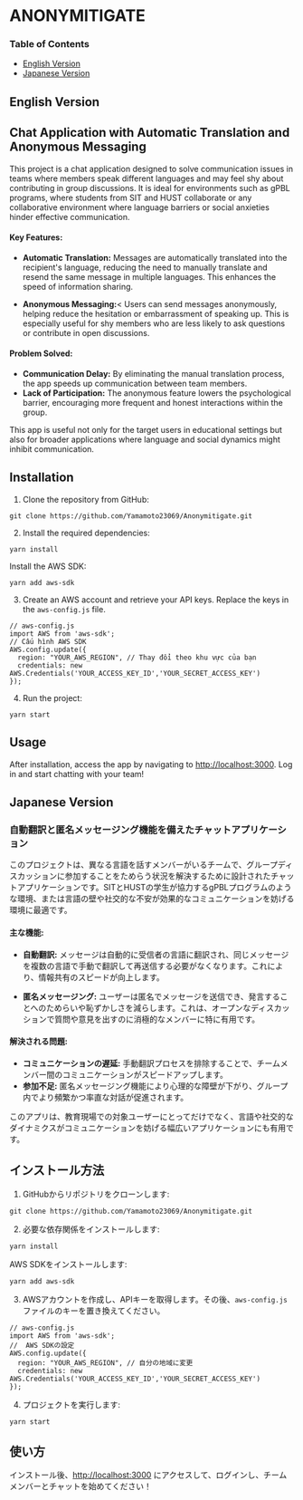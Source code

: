 # ANONYMITIGATE
### Table of Contents
- [English Version](#english-version)
- [Japanese Version](#japanese-version)

## English Version
## Chat Application with Automatic Translation and Anonymous Messaging
This project is a chat application designed to solve communication issues in teams where members speak different languages and may feel shy about contributing in group discussions. It is ideal for environments such as gPBL programs, where students from SIT and HUST collaborate or any collaborative environment where language barriers or social anxieties hinder effective communication.

#### Key Features:
- **Automatic Translation:** Messages are automatically translated into the recipient's language, reducing the need to manually translate and resend the same message in multiple languages. This enhances the speed of information sharing.

- **Anonymous Messaging:**< Users can send messages anonymously, helping reduce the hesitation or embarrassment of speaking up. This is especially useful for shy members who are less likely to ask questions or contribute in open discussions.

#### Problem Solved:
- **Communication Delay:** By eliminating the manual translation process, the app speeds up communication between team members.
- **Lack of Participation:** The anonymous feature lowers the psychological barrier, encouraging more frequent and honest interactions within the group.

This app is useful not only for the target users in educational settings but also for broader applications where language and social dynamics might inhibit communication.

## Installation

1. Clone the repository from GitHub:

```
git clone https://github.com/Yamamoto23069/Anonymitigate.git
```
2. Install the required dependencies:

```
yarn install
```
Install the AWS SDK:

```
yarn add aws-sdk
```
3. Create an AWS account and retrieve your API keys. Replace the keys in the `aws-config.js` file.
```
// aws-config.js
import AWS from 'aws-sdk';
// Cấu hình AWS SDK
AWS.config.update({
  region: "YOUR_AWS_REGION", // Thay đổi theo khu vực của bạn
  credentials: new AWS.Credentials('YOUR_ACCESS_KEY_ID','YOUR_SECRET_ACCESS_KEY')
});
```
4. Run the project:
```
yarn start
```
## Usage

After installation, access the app by navigating to [http://localhost:3000](http://localhost:3000). Log in and start chatting with your team! 

## Japanese Version
### 自動翻訳と匿名メッセージング機能を備えたチャットアプリケーション
このプロジェクトは、異なる言語を話すメンバーがいるチームで、グループディスカッションに参加することをためらう状況を解決するために設計されたチャットアプリケーションです。SITとHUSTの学生が協力するgPBLプログラムのような環境、または言語の壁や社交的な不安が効果的なコミュニケーションを妨げる環境に最適です。

#### 主な機能:
- **自動翻訳:** メッセージは自動的に受信者の言語に翻訳され、同じメッセージを複数の言語で手動で翻訳して再送信する必要がなくなります。これにより、情報共有のスピードが向上します。

- **匿名メッセージング:** ユーザーは匿名でメッセージを送信でき、発言することへのためらいや恥ずかしさを減らします。これは、オープンなディスカッションで質問や意見を出すのに消極的なメンバーに特に有用です。

#### 解決される問題:
- **コミュニケーションの遅延:** 手動翻訳プロセスを排除することで、チームメンバー間のコミュニケーションがスピードアップします。
- **参加不足:** 匿名メッセージング機能により心理的な障壁が下がり、グループ内でより頻繁かつ率直な対話が促進されます。

このアプリは、教育現場での対象ユーザーにとってだけでなく、言語や社交的なダイナミクスがコミュニケーションを妨げる幅広いアプリケーションにも有用です。

## インストール方法

1. GitHubからリポジトリをクローンします:
```
git clone https://github.com/Yamamoto23069/Anonymitigate.git
```
2. 必要な依存関係をインストールします:

```
yarn install
```

AWS SDKをインストールします:


```
yarn add aws-sdk
```

3. AWSアカウントを作成し、APIキーを取得します。その後、`aws-config.js`ファイルのキーを置き換えてください。

```
// aws-config.js
import AWS from 'aws-sdk';
//  AWS SDKの設定
AWS.config.update({
  region: "YOUR_AWS_REGION", // 自分の地域に変更
  credentials: new AWS.Credentials('YOUR_ACCESS_KEY_ID','YOUR_SECRET_ACCESS_KEY')
});
```

4. プロジェクトを実行します:
```
yarn start
```

## 使い方
インストール後、[http://localhost:3000](http://localhost:3000) にアクセスして、ログインし、チームメンバーとチャットを始めてください！

